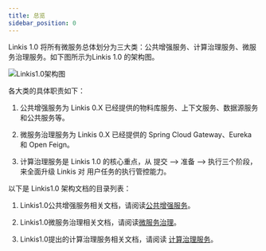 ```yaml
---
title: 总览
sidebar_position: 0
---
```


Linkis 1.0 将所有微服务总体划分为三大类：公共增强服务、计算治理服务、微服务治理服务。如下图所示为Linkis 1.0 的架构图。

![Linkis1.0架构图](/Images-zh/Architecture/Linkis1.0-architecture.png)


各大类的具体职责如下：

1. 公共增强服务为 Linkis 0.X 已经提供的物料库服务、上下文服务、数据源服务和公共服务等。
    
2. 微服务治理服务为 Linkis 0.X 已经提供的 Spring Cloud Gateway、Eureka 和 Open Feign。
    
3. 计算治理服务是 Linkis 1.0 的核心重点，从 提交 —> 准备 —> 执行三个阶段，来全面升级 Linkis 对 用户任务的执行管控能力。

以下是 Linkis1.0 架构文档的目录列表：

1. Linkis1.0公共增强服务相关文档，请阅读[公共增强服务](feature/public-enhancement-services/overview.md)。

2. Linkis1.0微服务治理相关文档，请阅读[微服务治理](service-architecture/overview.md)。

3. Linkis1.0提出的计算治理服务相关文档，请阅读 [计算治理服务](feature/computation-governance-services/overview.md)。

